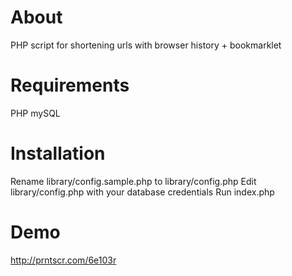 # About
PHP script for shortening urls with browser history + bookmarklet

# Requirements
PHP
mySQL

# Installation

Rename library/config.sample.php to library/config.php
Edit library/config.php with your database credentials
Run index.php

# Demo
http://prntscr.com/6e103r
